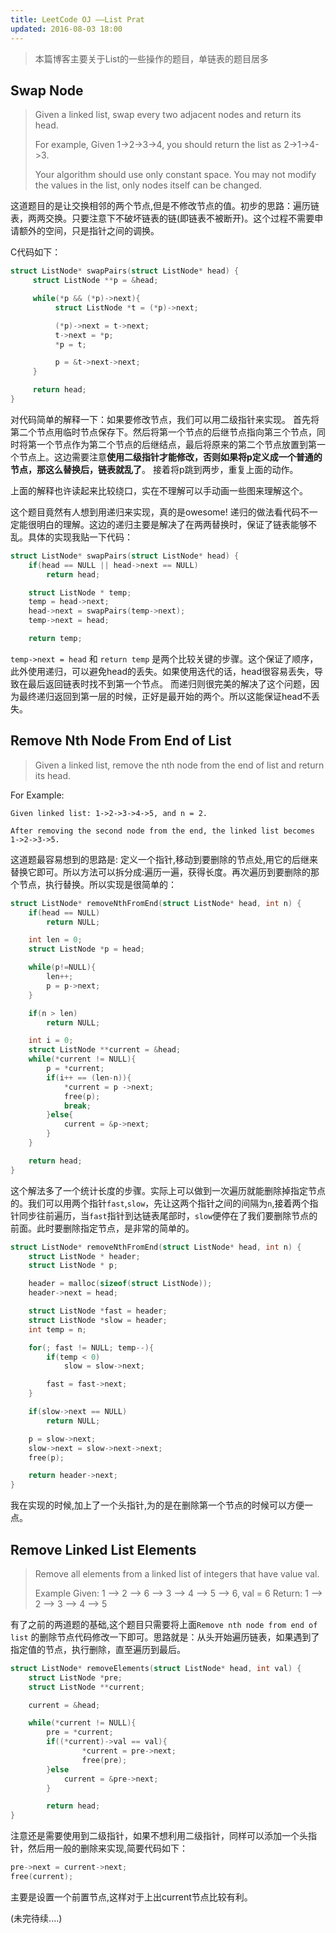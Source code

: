 ```yaml
---
title: LeetCode OJ ——List Prat
updated: 2016-08-03 18:00
---
```


> 本篇博客主要关于List的一些操作的题目，单链表的题目居多

## Swap Node

> Given a linked list, swap every two adjacent nodes and return its head.
>
> For example,
> Given 1->2->3->4, you should return the list as 2->1->4->3.
>
> Your algorithm should use only constant space. You may not modify the values in the list, only nodes itself can be changed.

这道题目的是让交换相邻的两个节点,但是不修改节点的值。初步的思路：遍历链表，两两交换。只要注意下不破坏链表的链(即链表不被断开)。这个过程不需要申请额外的空间，只是指针之间的调换。

C代码如下：

```c
struct ListNode* swapPairs(struct ListNode* head) {
     struct ListNode **p = &head;

     while(*p && (*p)->next){
          struct ListNode *t = (*p)->next;

          (*p)->next = t->next;
          t->next = *p;
          *p = t;

          p = &t->next->next;
     }

     return head;
}
```

对代码简单的解释一下：如果要修改节点，我们可以用二级指针来实现。 首先将第二个节点用临时节点保存下。然后将第一个节点的后继节点指向第三个节点，同时将第一个节点作为第二个节点的后继结点，最后将原来的第二个节点放置到第一个节点上。这边需要注意**使用二级指针才能修改，否则如果将p定义成一个普通的节点，那这么替换后，链表就乱了**。 接着将p跳到两步，重复上面的动作。

上面的解释也许读起来比较绕口，实在不理解可以手动画一些图来理解这个。

这个题目竟然有人想到用递归来实现，真的是owesome! 递归的做法看代码不一定能很明白的理解。这边的递归主要是解决了在两两替换时，保证了链表能够不乱。具体的实现我贴一下代码：

```c
struct ListNode* swapPairs(struct ListNode* head) {
	if(head == NULL || head->next == NULL)
		return head;

	struct ListNode * temp;
	temp = head->next;
	head->next = swapPairs(temp->next);
	temp->next = head;

	return temp;
```

`temp->next = head` 和 `return temp` 是两个比较关键的步骤。这个保证了顺序，此外使用递归，可以避免head的丢失。如果使用迭代的话，head很容易丢失，导致在最后返回链表时找不到第一个节点。 而递归则很完美的解决了这个问题，因为最终递归返回到第一层的时候，正好是最开始的两个。所以这能保证head不丢失。


## Remove Nth Node From End of List

> Given a linked list, remove the nth node from the end of list and return its head.

For Example:

```
Given linked list: 1->2->3->4->5, and n = 2.

After removing the second node from the end, the linked list becomes 1->2->3->5.
```

这道题最容易想到的思路是: 定义一个指针,移动到要删除的节点处,用它的后继来替换它即可。所以方法可以拆分成:遍历一遍，获得长度。再次遍历到要删除的那个节点，执行替换。所以实现是很简单的：

```c
struct ListNode* removeNthFromEnd(struct ListNode* head, int n) {
	if(head == NULL)
		return NULL;

	int len = 0;
	struct ListNode *p = head;

	while(p!=NULL){
		len++;
		p = p->next;
	}

	if(n > len)
		return NULL;

	int i = 0;
	struct ListNode **current = &head;
	while(*current != NULL){
		p = *current;
		if(i++ == (len-n)){
			*current = p ->next;
			free(p);
			break;
		}else{
			current = &p->next;
		}
	}

	return head;
}
```

这个解法多了一个统计长度的步骤。实际上可以做到一次遍历就能删除掉指定节点的。我们可以用两个指针`fast`,`slow`，先让这两个指针之间的间隔为`n`,接着两个指针同步往前遍历，当`fast`指针到达链表尾部时，`slow`便停在了我们要删除节点的前面。此时要删除指定节点，是非常的简单的。

```c
struct ListNode* removeNthFromEnd(struct ListNode* head, int n) {
	struct ListNode * header;
	struct ListNode * p;

	header = malloc(sizeof(struct ListNode));
	header->next = head;

	struct ListNode *fast = header;
	struct ListNode *slow = header;
	int temp = n;

	for(; fast != NULL; temp--){
		if(temp < 0)
			slow = slow->next;

		fast = fast->next;
	}

	if(slow->next == NULL)
		return NULL;

	p = slow->next;
	slow->next = slow->next->next;
	free(p); 

	return header->next;
}
```

我在实现的时候,加上了一个头指针,为的是在删除第一个节点的时候可以方便一点。


## Remove Linked List Elements

> Remove all elements from a linked list of integers that have value val.
>
> Example
> Given: 1 --> 2 --> 6 --> 3 --> 4 --> 5 --> 6, val = 6
> Return: 1 --> 2 --> 3 --> 4 --> 5

有了之前的两道题的基础,这个题目只需要将上面`Remove nth node from end of list` 的删除节点代码修改一下即可。思路就是：从头开始遍历链表，如果遇到了指定值的节点，执行删除，直至遍历到最后。

```c
struct ListNode* removeElements(struct ListNode* head, int val) {
	struct ListNode *pre;
	struct ListNode **current;

	current = &head;

	while(*current != NULL){
		pre = *current;
		if((*current)->val == val){
				*current = pre->next;
				free(pre);
		}else
			current = &pre->next;
		}

		return head;
}
```

注意还是需要使用到二级指针，如果不想利用二级指针，同样可以添加一个头指针，然后用一般的删除来实现,简要代码如下：

```c
pre->next = current->next;
free(current);
```
主要是设置一个前置节点,这样对于上出current节点比较有利。


(未完待续....) 
